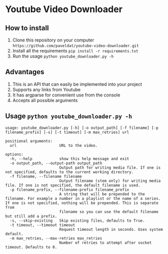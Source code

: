 # Youtube Video Downloader

## How to install
1. Clone this repository on your computer
`https://github.com/paveldat/youtube-video-downloader.git`
2. Install all the requirements
`pip install -r requirements.txt`
3. Run the usage
`python youtube_downloader.py -h`

## Advantages
1. This is an API that can easily be implemented into your project
2. Supports any links from Youtube
3. It has argparse for convenient use from the console
4. Accepts all possible arguments

## Usage `python youtube_downloader.py -h`
```shell
usage: youtube_downloader.py [-h] [-o output_path] [-f filename] [-p filename_prefix] [-s] [-t timeout] [-m max_retries] url

positional arguments:
  url                   URL to the video.

options:
  -h, --help            show this help message and exit
  -o output_path, --output-path output_path
                        Output path for writing media file. If one is not specified, defaults to the current working directory.
  -f filename, --filename filename
                        Output filename (stem only) for writing media file. If one is not specified, the default filename is used.
  -p filename_prefix, --filename-prefix filename_prefix
                        A string that will be prepended to the filename. For example a number in a playlist or the name of a series. If one is not specified, nothing will be prepended. This is separate from
                        filename so you can use the default filename but still add a prefix.
  -s, --skip-existing   Skip existing files, defaults to True.
  -t timeout, --timeout timeout
                        Request timeout length in seconds. Uses system default.
  -m max_retries, --max-retries max_retries
                        Number of retries to attempt after socket timeout. Defaults to 0.
```